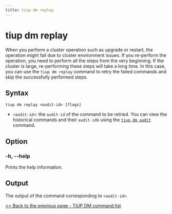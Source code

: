 ```yaml
---
title: tiup dm replay
---
```


# tiup dm replay

When you perform a cluster operation such as upgrade or restart, the operation might fail due to cluster environment issues. If you re-perform the operation, you need to perform all the steps from the very beginning. If the cluster is large, re-performing these steps will take a long time. In this case, you can use the `tiup dm replay` command to retry the failed commands and skip the successfully performed steps.

## Syntax

```shell
tiup dm replay <audit-id> [flags]
```

- `<audit-id>`: the `audit-id` of the command to be retried. You can view the historical commands and their `audit-id`s using the [`tiup dm audit`](/tiup/tiup-component-dm-audit.md) command.

## Option

### -h, --help

Prints the help information.

## Output

The output of the command corresponding to `<audit-id>`.

[<< Back to the previous page - TiUP DM command list](/tiup/tiup-component-dm.md#command-list)
